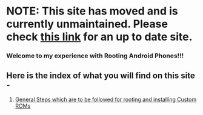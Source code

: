 # NOTE: This site has moved and is currently unmaintained. Please check [this link](https://kibybyte.github.io/rooting) for an up to date site.
### Welcome to my experience with Rooting Android Phones!!!

## Here is the index of what you will find on this site -
1. [General Steps which are to be followed for rooting and installing Custom ROMs](general-steps.md)
